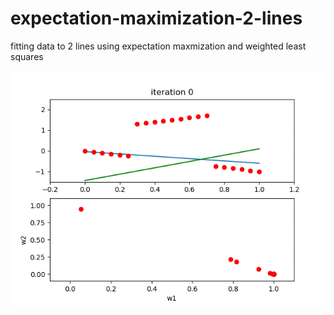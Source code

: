 # expectation-maximization-2-lines
 fitting data to 2 lines using expectation maxmization and weighted least squares
 
 ![](coolExample.gif)
